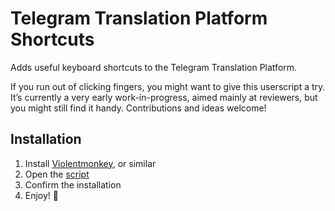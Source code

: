 # Telegram Translation Platform Shortcuts

Adds useful keyboard shortcuts to the Telegram Translation Platform.

If you run out of clicking fingers, you might want to give this userscript a try. It’s currently a very early work-in-progress, aimed mainly at reviewers, but you might still find it handy. Contributions and ideas welcome!

## Installation

1. Install [Violentmonkey](https://violentmonkey.github.io/get-it/), or similar
2. Open the [script](https://github.com/jurf/telegram-translation-shortcuts/raw/master/telegram-translation-shortcuts.user.js)
3. Confirm the installation
4. Enjoy! :slightly_smiling_face:
